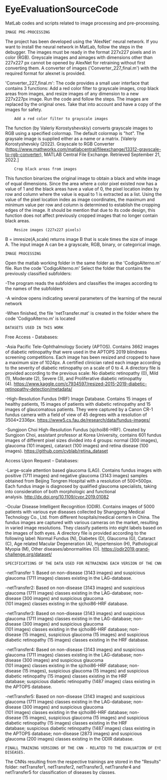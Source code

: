 # EyeEvaluationSourceCode
MatLab codes and scripts related to image processing and pre-processing.

	IMAGE PRE-PROCESSING
The project has been developed using the 'AlexNet' neural network. If you want to install the neural network in MatLab, follow the steps in the debugger. The images must be ready in the format 227x227 pixels and in color (RGB). Greyscale images and aimages with dimensions other than 227x227 px cannot be opened by AlexNet for retraining without first converting them. A converter of images ('Converter_227_final.m') with the required format for alexnet is provided.

'Converter_227_final.m': The code provides a small user interface that contains 3 functions: Add a red color filter to grayscale images, crop black areas from images, and resize images of any dimension to a new 227x227px image. Run the code and follow the steps. The images are replaced by the original ones. Take that into account and have a copy of the images for safety. 
		
		Add a red color filter to grayscale images
The function (by Valeriy Korostyshevskiy) converts grayscale images to RGB using a specified colormap. The default colormap is "hot". The graysale image is supplied either as a name or a matrix. [Valeriy Korostyshevskiy (2022). Grayscale to RGB Converter (https://www.mathworks.com/matlabcentral/fileexchange/13312-grayscale-to-rgb-converter), MATLAB Central File Exchange. Retrieved September 21, 2022.]

		Crop black areas from images
This function binarizes the original image to obtain a black and white image of equal dimensions. Since the area where a color pixel existed now has a value of 1 and the black areas have a value of 0, the pixel location index by row and column where the value is equal to 1 is extracted as a list. Using the value of the pixel location index as image coordinates, the maximum and minimum value per row and column is determined to establish the cropping edges of the image. It should be mention that due to its code design, this function does not affect previously cropped images that no longer contain black areas.
 
 		Resize images (227x227 pixels)
B = imresize(A,scale) returns image B that is scale times the size of image A. The input image A can be a grayscale, RGB, binary, or categorical image.


	
	
	IMAGE PROCESSING
Open the matlab working folder in the same folder as the 'CodigoAlterno.m' file. Run the code 'CodigoAlterno.m' Select the folder that contains the previously classified subfolders:

-The program reads the subfolders and classifies the images according to the names of the subfolders

-A window opens indicating several parameters of the learning of the neural network

-When finished, the file 'netTransfer.mat' is created in the folder where the code 'CodigoAlterno.m' is located 

	DATASETS USED IN THIS WORK
		
Free Access - Databases:

-Asia Pacific Tele-Ophthalmology Society (APTOS). Contains 3662 images of diabetic retinopathy that were used in the APTOPS 2019 blindness screening competitions. Each image has been resized and cropped to have a maximum size of 1024px. A certified clinician rated each image according to the severity of diabetic retinopathy on a scale of 0 to 4. A directory file is provided according to the previous scale: No diabetic retinopathy (0), Mild (1), Moderate (2), Severe (3), and Proliferative diabetic retinopathy (4). https://www.kaggle.com/c7934597/resized-2015-2019-diabetic-retinopathy-detection/metadata/

-High-Resolution Fundus (HRF) Image Database. Contains 15 images of healthy patients, 15 images of patients with diabetic retinopathy and 15 images of glaucomatous patients. They were captured by a Canon CR-1 fundus camera with a field of view of 45 degrees with a resolution of 3504×2336px. https://www5.cs.fau.de/research/data/fundus-images/

-Sungjoon Choi High-Resolution Fundus (sjchoi86-HRF). Created by Sungjoon Choi, assistant professor at Korea University, contains 601 fundus images of different pixel sizes divided into 4 groups: normal (300 images), glaucoma (101 images), cataract (100 images) and retina disease (100 images). https://github.com/cvblab/retina_dataset

Access Upon Request – Databases:

-Large-scale attention based glaucoma (LAG). Contains fundus images with positive (1711 images) and negative glaucoma (3143 images) samples obtained from Beijing Tongren Hospital with a resolution of 500×500px. Each fundus image is diagnosed by qualified glaucoma specialists, taking into consideration of both morphologic and functional analysis. http://dx.doi.org/10.1109/cvpr.2019.01082

-Ocular Disease Intelligent Recognition (ODIR). Contains images of 5000 patients with various eye diseases collected by Shanggong Medical Technology Co., Ltd. from different hospitals/medical centers in China. The fundus images are captured with various cameras on the market, resulting in varied image resolutions. They classify patients into eight labels based on the images of both eyes. A directory file is provided according to the following label: Normal Fundus (N), Diabetes (D), Glaucoma (G), Cataract (C), Age related Macular Degeneration (A), Hypertension (H), Pathological Myopia (M), Other diseases/abnormalities (O). https://odir2019.grand-challenge.org/dataset/


	SPECIFICATIONS OF THE DATA USED FOR RETRAINING EACH VERSION OF THE CNN

-netTransfer 1: Based on non-disease (3143 images) and suspicious glaucoma (1711 images) classes existing in the LAG-database.

-netTransfer2: Based on non-disease (3143 images) and suspicious glaucoma (1711 images) classes existing in the LAG-database; non-disease (300 images) and suspicious glaucoma (101 images) classes existing in the sjchoi86-HRF database. 

-netTransfer3: Based on non-disease (3143 images) and suspicious glaucoma (1711 images) classes existing in the LAG-database; non-disease (300 images) and suspicious glaucoma (101 images) classes existing in the sjchoi86-HRF database; non-disease (15 images), suspicious glaucoma (15 images) and suspicious diabetic retinopathy (15 images) classes existing in the HRF database.

-netTransfer4: Based on non-disease (3143 images) and suspicious glaucoma (1711 images) classes existing in the LAG-database; non-disease (300 images) and suspicious glaucoma (101 images) classes existing in the sjchoi86-HRF database; non-disease (15 images), suspicious glaucoma (15 images) and suspicious diabetic retinopathy (15 images) classes existing in the HRF database; suspicious diabetic retinopathy (1487 images) class existing in the APTOPS database.

-netTransfer5: Based on non-disease (3143 images) and suspicious glaucoma (1711 images) classes existing in the LAG-database; non-disease (300 images) and suspicious glaucoma (101 images) classes existing in the sjchoi86-HRF database; non-disease (15 images), suspicious glaucoma (15 images) and suspicious diabetic retinopathy (15 images) classes existing in the HRF database; suspicious diabetic retinopathy (1487 images) class existing in the APTOPS database; non-disease (2873 images) and suspicious glaucoma (200 images) classes existing in the ODIR database.

	FINALL TRAINING VERSIONS OF THE CNN - RELATED TO THE EVALUATION OF EYE DISEASES.

The CNNs resulting from the respective trainings are stored in the "Results" folder: netTransfer1, netTransfer2, netTransfer3, netTransfer4 and netTransfer5 for classification of diseases by classes.
